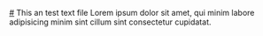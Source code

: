 [#](#) This an test text file
Lorem ipsum dolor sit amet, qui minim labore adipisicing minim sint cillum sint consectetur cupidatat.


